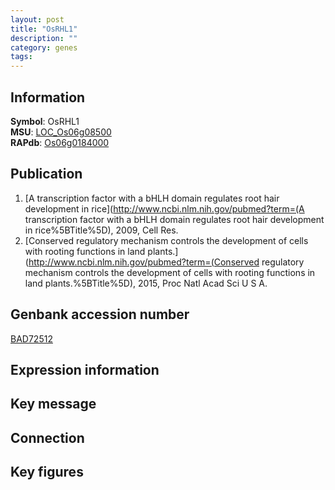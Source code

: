 ```yaml
---
layout: post
title: "OsRHL1"
description: ""
category: genes
tags: 
---
```


## Information
__Symbol__: OsRHL1  
__MSU__: [LOC_Os06g08500](http://rice.plantbiology.msu.edu/cgi-bin/ORF_infopage.cgi?orf=LOC_Os06g08500)  
__RAPdb__: [Os06g0184000](http://rapdb.dna.affrc.go.jp/viewer/gbrowse_details/irgsp1?name=Os06g0184000)  

## Publication
1. [A transcription factor with a bHLH domain regulates root hair development in rice](http://www.ncbi.nlm.nih.gov/pubmed?term=(A transcription factor with a bHLH domain regulates root hair development in rice%5BTitle%5D), 2009, Cell Res.
2. [Conserved regulatory mechanism controls the development of cells with rooting functions in land plants.](http://www.ncbi.nlm.nih.gov/pubmed?term=(Conserved regulatory mechanism controls the development of cells with rooting functions in land plants.%5BTitle%5D), 2015, Proc Natl Acad Sci U S A.

## Genbank accession number
[BAD72512](http://www.ncbi.nlm.nih.gov/nuccore/BAD72512)

## Expression information

## Key message

## Connection

## Key figures


